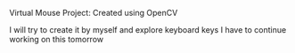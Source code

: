 Virtual Mouse Project:
Created using OpenCV

I will try to create it by myself and explore keyboard keys
I have to continue working on this tomorrow
